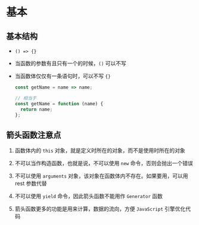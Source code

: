 # 基本

## 基本结构

  - `() => {}`

  - 当函数的参数有且只有一个的时候，`()` 可以不写

  - 当函数体仅仅有一条语句时，可以不写 `{}`

    ```javascript
    const getName = name => name;

    // 相当于
    const getName = function (name) {
      return name;
    };
    ```

## 箭头函数注意点

  1.  函数体内的 `this` 对象，就是定义时所在的对象，而不是使用时所在的对象

  2.  不可以当作构造函数，也就是说，不可以使用 `new` 命令，否则会抛出一个错误

  3.  不可以使用 `arguments` 对象，该对象在函数体内不存在。如果要用，可以用 rest 参数代替

  4.  不可以使用 `yield` 命令，因此箭头函数不能用作 `Generator` 函数

  5.  箭头函数更多的功能是用来计算，数据的流向，方便 `JavaScript` 引擎优化代码
